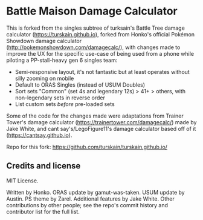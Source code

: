Battle Maison Damage Calculator
=======================

This is forked from the singles subtree of turksain's Battle Tree damage calculator (https://turskain.github.io), forked from Honko's official Pokémon Showdown damage calculator (http://pokemonshowdown.com/damagecalc/), with changes made to improve the UX for the specific use-case of being used from a phone while piloting a PP-stall-heavy gen 6 singles team:

- Semi-responsive layout, it's not fantastic but at least operates without silly zooming on mobile
- Default to ORAS Singles (instead of USUM Doubles)
- Sort sets "Common" (set 4s and legendary 12s) > 41+ > others, with non-legendary sets in reverse order
- List custom sets *before* pre-loaded sets

Some of the code for the changes made were adaptations from Trainer Tower's damage calculator (https://trainertower.com/damagecalc/) made by Jake White, and cant say's/LegoFigure11's damage calculator based off of it (https://cantsay.github.io). 

Repo for this fork:
https://github.com/turskain/turskain.github.io/


Credits and license
-------------------

MIT License.

Written by Honko. ORAS update by gamut-was-taken. USUM update by Austin. PS theme by Zarel. Additional features by Jake White. Other
contributions by other people; see the repo's commit history and contributor list for the full list.
